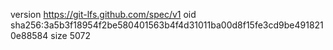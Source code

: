version https://git-lfs.github.com/spec/v1
oid sha256:3a5b3f18954f2be580401563b4f4d31011ba00d8f15fe3cd9be4918210e88584
size 5072

